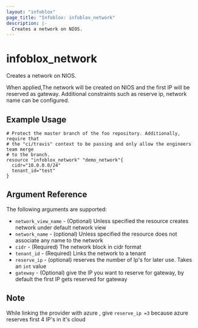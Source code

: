 ```yaml
---
layout: "infoblox"
page_title: "Infoblox: infoblox_network"
description: |-
  Creates a network on NIOS.
---
```


# infoblox\_network

Creates a network on NIOS.

When applied,The network will be created on NIOS and the first IP will be reserved as gateway. Additional constraints such as reserve ip, network name can be configured.


## Example Usage

```hcl
# Protect the master branch of the foo repository. Additionally, require that
# the "ci/travis" context to be passing and only allow the engineers team merge
# to the branch.
resource "infoblox_network" "demo_network"{
  cidr="10.0.0.0/24"
  tenant_id="test"
}
```


## Argument Reference

The following arguments are supported:

* `network_view_name` - (Optional) Unless specified the resource creates network under default network view
* `network_name` - (optional) Unless specified the resource does not associate any name to the network
* `cidr` - (Required) The network block in cidr format
* `tenant_id` - (Required) Links the network  to a tenant
* `reserve_ip` - (optional) reserves the number of Ip's for later use. Takes an `int` value
* `gateway` - (Optional) give the IP you want to reserve for gateway, by default the first IP gets reserved for gateway

## Note

While linking the provider with azure , give `reserve_ip =3` because azure reserves first 4 IP's in it's cloud 
